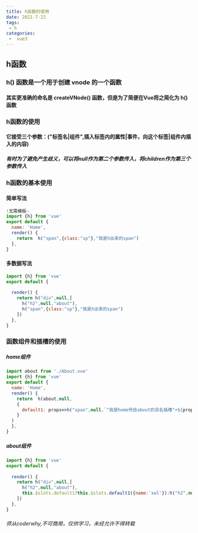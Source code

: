 ```yaml
---
title: h函数的使用
date: 2021-7-22
tags:
 - h
categories:
 -  vue3
---
```

## h函数
### h() 函数是一个用于创建 vnode 的一个函数
#### 其实更准确的命名是 createVNode() 函数，但是为了简便在Vue将之简化为 h() 函数
### h函数的使用
#### 它接受三个参数：("标签名|组件",插入标签内的属性|事件，向这个标签|组件内插入的内容)
##### 有时为了避免产生歧义，可以将null作为第二个参数传入，将children作为第三个参数传入
### h函数的基本使用
#### 简单写法
```js
!无需模板~
import {h} from 'vue'
export default {
  name: 'Home',
  render() {
    return  h("span",{class:"sp"},"我是h出来的span")
  },
}

```
#### 多数据写法
```js
import {h} from 'vue'
export default {
  
  render() {
    return h("div",null,[
      h("h2",null,"about"),
      h("span",{class:"sp"},"我是h出来的span")
    ])
  },
}
```
### 函数组件和插槽的使用
##### home组件
```js
import about from './About.vue'
import {h} from 'vue'
export default {
  name: 'Home',
  render() {
    return  h(about,null,
    {
      default1: props=>h("span",null,`"我是home传给about的具名插槽"+${props.name}`) //这个default1就是插槽的名字
    }
  )
  },
}
```
##### about组件
```js
import {h} from 'vue'
export default {
  
  render() {
    return h("div",null,[
      h("h2",null,"about"),
      this.$slots.default1?this.$slots.default1({name:'xwl'}):h("h2",null,"aboutDefault"),
    ])
  },
}
```
###### 师从coderwhy,不可商用，仅供学习，未经允许不得转载
